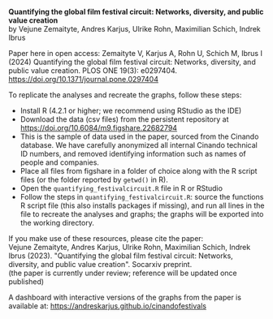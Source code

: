 **Quantifying the global film festival circuit: Networks, diversity, and public value creation**
<br> by Vejune Zemaityte, Andres Karjus, Ulrike Rohn, Maximilian Schich, Indrek Ibrus

Paper here in open access: Zemaityte V, Karjus A, Rohn U, Schich M, Ibrus I (2024) Quantifying the global film festival circuit: Networks, diversity, and public value creation. PLOS ONE 19(3): e0297404. https://doi.org/10.1371/journal.pone.0297404

To replicate the analyses and recreate the graphs, follow these steps:
- Install R (4.2.1 or higher; we recommend using RStudio as the IDE)
- Download the data (csv files) from the persistent repository at https://doi.org/10.6084/m9.figshare.22682794
- This is the sample of data used in the paper, sourced from the Cinando database. We have carefully anonymized all internal Cinando technical ID numbers, and removed identifying information such as names of people and companies.
- Place all files from figshare in a folder of choice along with the R script files (or the folder reported by `getwd()` in R). 
- Open the `quantifying_festivalcircuit.R` file in R or RStudio
- Follow the steps in `quantifying_festivalcircuit.R`: source the functions R script file (this also installs packages if missing), and run all lines in the file to recreate the analyses and graphs; the graphs will be exported into the working directory.

If you make use of these resources, please cite the paper:<br>
Vejune Zemaityte, Andres Karjus, Ulrike Rohn, Maximilian Schich, Indrek Ibrus (2023). "Quantifying the global film festival circuit: Networks, diversity, and public value creation". Socarxiv preprint.
<br>(the paper is currently under review; reference will be updated once published)

A dashboard with interactive versions of the graphs from the paper is available at: https://andreskarjus.github.io/cinandofestivals
